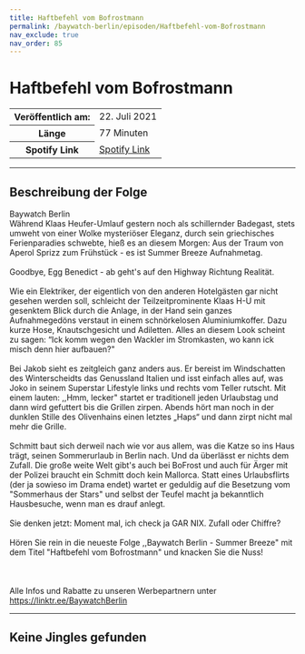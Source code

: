 ```yaml
---
title: Haftbefehl vom Bofrostmann
permalink: /baywatch-berlin/episoden/Haftbefehl-vom-Bofrostmann
nav_exclude: true
nav_order: 85
---
```


# Haftbefehl vom Bofrostmann
<table class="resp-table dcf-table dcf-table-responsive dcf-table-bordered dcf-table-striped dcf-w-100%">
                    <tbody>
                        <tr>
                            <th scope="row">Veröffentlich am:</th>
                            <td data-label="Veröffentlich am:">22. Juli 2021</td>
                        </tr>
                        <tr>
                            <th scope="row">Länge </th>
                            <td data-label="Länge ">77 Minuten</td>
                        </tr><tr>
                                <th scope="row">Spotify Link</th>
                                <td data-label="Spotify Link"><a href="https://open.spotify.com/episode/1etjiAYSiwwxyqwFmSHdnM">Spotify Link</a></td>
                            </tr></tbody>
                </table>

***

## Beschreibung der Folge

<div>
Baywatch Berlin <br> Während Klaas Heufer-Umlauf gestern noch als schillernder Badegast, stets umweht von einer Wolke mysteriöser Eleganz, durch sein griechisches Ferienparadies schwebte, hieß es an diesem Morgen: Aus der Traum von Aperol Sprizz zum Frühstück - es ist Summer Breeze Aufnahmetag. <br>  <br> Goodbye, Egg Benedict - ab geht's auf den Highway Richtung Realität. <br>  <br> Wie ein Elektriker, der eigentlich von den anderen Hotelgästen gar nicht gesehen werden soll, schleicht der Teilzeitprominente Klaas H-U mit gesenktem Blick durch die Anlage, in der Hand sein ganzes Aufnahmegedöns verstaut in einem schnörkelosen Aluminiumkoffer. Dazu kurze Hose, Knautschgesicht und Adiletten. Alles an diesem Look scheint zu sagen: “Ick komm wegen den Wackler im Stromkasten, wo kann ick misch denn hier aufbauen?" <br>  <br> Bei Jakob sieht es zeitgleich ganz anders aus. Er bereist im Windschatten des Winterscheidts das Genussland Italien und isst einfach alles auf, was Joko in seinem Superstar Lifestyle links und rechts vom Teller rutscht. Mit einem lauten: ,,Hmm, lecker" startet er traditionell jeden Urlaubstag und dann wird gefuttert bis die Grillen zirpen. Abends hört man noch in der dunklen Stille des Olivenhains einen letztes „Haps“ und dann zirpt nicht mal mehr die Grille.  <br>  <br> Schmitt baut sich derweil nach wie vor aus allem, was die Katze so ins Haus trägt, seinen Sommerurlaub in Berlin nach. Und da überlässt er nichts dem Zufall. Die große weite Welt gibt's auch bei BoFrost und auch für Ärger mit der Polizei braucht ein Schmitt doch kein Mallorca. Statt eines Urlaubsflirts (der ja sowieso im Drama endet) wartet er geduldig auf die Besetzung vom "Sommerhaus der Stars" und selbst der Teufel macht ja bekanntlich Hausbesuche, wenn man es drauf anlegt. <br>  <br> Sie denken jetzt: Moment mal, ich check ja GAR NIX. Zufall oder Chiffre?  <br>  <br> Hören Sie rein in die neueste Folge ,,Baywatch Berlin - Summer Breeze" mit dem Titel "Haftbefehl vom Bofrostmann" und knacken Sie die Nuss! <br>  <br>  <br>  <br> Alle Infos und Rabatte zu unseren Werbepartnern unter <a href="https://linktr.ee/BaywatchBerlin">https://linktr.ee/BaywatchBerlin</a>  
</div>

***

## Keine Jingles gefunden
